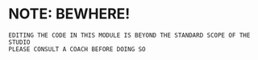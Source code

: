 # NOTE: BEWHERE!

    EDITING THE CODE IN THIS MODULE IS BEYOND THE STANDARD SCOPE OF THE STUDIO
    PLEASE CONSULT A COACH BEFORE DOING SO
